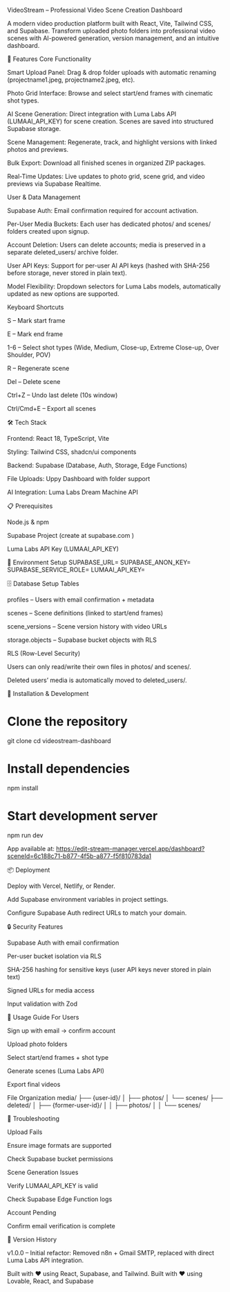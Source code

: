VideoStream – Professional Video Scene Creation Dashboard

A modern video production platform built with React, Vite, Tailwind CSS, and Supabase.
Transform uploaded photo folders into professional video scenes with AI-powered generation, version management, and an intuitive dashboard.

🚀 Features
Core Functionality

Smart Upload Panel: Drag & drop folder uploads with automatic renaming (projectname1.jpeg, projectname2.jpeg, etc).

Photo Grid Interface: Browse and select start/end frames with cinematic shot types.

AI Scene Generation: Direct integration with Luma Labs API (LUMAAI_API_KEY) for scene creation. Scenes are saved into structured Supabase storage.

Scene Management: Regenerate, track, and highlight versions with linked photos and previews.

Bulk Export: Download all finished scenes in organized ZIP packages.

Real-Time Updates: Live updates to photo grid, scene grid, and video previews via Supabase Realtime.

User & Data Management

Supabase Auth: Email confirmation required for account activation.

Per-User Media Buckets: Each user has dedicated photos/ and scenes/ folders created upon signup.

Account Deletion: Users can delete accounts; media is preserved in a separate deleted_users/ archive folder.

User API Keys: Support for per-user AI API keys (hashed with SHA-256 before storage, never stored in plain text).

Model Flexibility: Dropdown selectors for Luma Labs models, automatically updated as new options are supported.

Keyboard Shortcuts

S – Mark start frame

E – Mark end frame

1-6 – Select shot types (Wide, Medium, Close-up, Extreme Close-up, Over Shoulder, POV)

R – Regenerate scene

Del – Delete scene

Ctrl+Z – Undo last delete (10s window)

Ctrl/Cmd+E – Export all scenes

🛠 Tech Stack

Frontend: React 18, TypeScript, Vite

Styling: Tailwind CSS, shadcn/ui components

Backend: Supabase (Database, Auth, Storage, Edge Functions)

File Uploads: Uppy Dashboard with folder support

AI Integration: Luma Labs Dream Machine API

📋 Prerequisites

Node.js & npm

Supabase Project (create at supabase.com
)

Luma Labs API Key (LUMAAI_API_KEY)

🔧 Environment Setup
SUPABASE_URL=<your-supabase-url>
SUPABASE_ANON_KEY=<anon-key>
SUPABASE_SERVICE_ROLE=<service-role-key>
LUMAAI_API_KEY=<your-luma-api-key>

🗄 Database Setup
Tables

profiles – Users with email confirmation + metadata

scenes – Scene definitions (linked to start/end frames)

scene_versions – Scene version history with video URLs

storage.objects – Supabase bucket objects with RLS

RLS (Row-Level Security)

Users can only read/write their own files in photos/ and scenes/.

Deleted users’ media is automatically moved to deleted_users/.

🚀 Installation & Development
# Clone the repository
git clone <your-repo-url>
cd videostream-dashboard

# Install dependencies
npm install

# Start development server
npm run dev


App available at: https://edit-stream-manager.vercel.app/dashboard?sceneId=6c188c71-b877-4f5b-a877-f5f810783da1

📦 Deployment

Deploy with Vercel, Netlify, or Render.

Add Supabase environment variables in project settings.

Configure Supabase Auth redirect URLs to match your domain.

🔒 Security Features

Supabase Auth with email confirmation

Per-user bucket isolation via RLS

SHA-256 hashing for sensitive keys (user API keys never stored in plain text)

Signed URLs for media access

Input validation with Zod

📖 Usage Guide
For Users

Sign up with email → confirm account

Upload photo folders

Select start/end frames + shot type

Generate scenes (Luma Labs API)

Export final videos

File Organization
media/
├── {user-id}/
│   ├── photos/
│   └── scenes/
├── deleted/
│   ├── {former-user-id}/
│   │   ├── photos/
│   │   └── scenes/

🐛 Troubleshooting

Upload Fails

Ensure image formats are supported

Check Supabase bucket permissions

Scene Generation Issues

Verify LUMAAI_API_KEY is valid

Check Supabase Edge Function logs

Account Pending

Confirm email verification is complete

🔄 Version History

v1.0.0 – Initial refactor: Removed n8n + Gmail SMTP, replaced with direct Luma Labs API integration.

Built with ❤️ using React, Supabase, and Tailwind.
Built with ❤️ using Lovable, React, and Supabase
